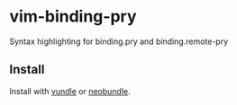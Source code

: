 # vim-binding-pry
Syntax highlighting for binding.pry and binding.remote-pry

## Install

Install with [vundle](https://github.com/gmarik/Vundle.vim) or [neobundle](https://github.com/Shougo/neobundle.vim).
